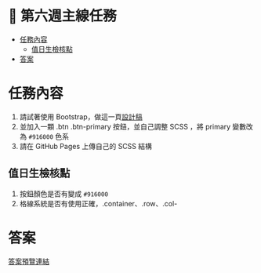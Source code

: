 # 🏅 第六週主線任務

- [任務內容](#任務內容)
    - [值日生檢核點](#值日生檢核點)
- [答案](#答案)

# 任務內容

1. 請試著使用 Bootstrap，做這一頁[設計稿](https://bootstrap.hexschool.com/docs/4.2/examples/grid/)
2. 並加入一顆 .btn .btn-primary 按鈕，並自己調整 SCSS ，將 primary 變數改為 `#916000` 色系
3. 請在 GitHub Pages 上傳自己的 SCSS 結構

## 值日生檢核點

1. 按鈕顏色是否有變成 `#916000`
2. 格線系統是否有使用正確，.container、.row、.col-

# 答案

[答案預覽連結](https://iotalh.github.io/HexSchoolTasks/Week6/Main.html)